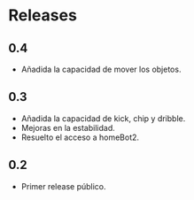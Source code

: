 # Releases

## 0.4

* Añadida la capacidad de mover los objetos.

## 0.3

* Añadida la capacidad de kick, chip y dribble.
* Mejoras en la estabilidad.
* Resuelto el acceso a homeBot2.

## 0.2

* Primer release público.
